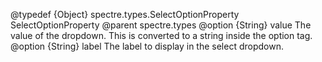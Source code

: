 
@typedef {Object} spectre.types.SelectOptionProperty SelectOptionProperty
@parent spectre.types
@option {String} value The value of the dropdown. This is converted to a string inside the option tag.
@option {String} label The label to display in the select dropdown.
